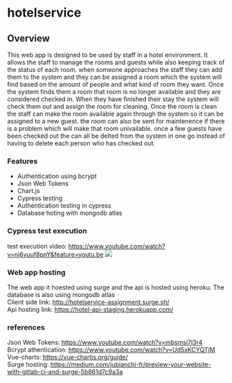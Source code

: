 # hotelservice

## Overview
This web app is designed to be used by staff in a hotel environment. It allows the staff to manage the rooms and guests while also keeping track of the status of each room. when someone approaches the staff they can add them to the system and they can be assigned a room which the system will find based on the amount of people and what kind of room they want. Once the system finds them a room that room is no longer available and they are considered checked in. When they have finished their stay the system will check them out and assign the room for cleaning. Once the room is clean the staff can make the room available again through the system so it can be assigned to a new guest. the room can also be sent for maintenence if there is a problem which will make that room univailable. once a few guests have been checked out the can all be delted from the system in one go instead of having to delete each person who has checked out.

### Features

* Authentication using bcrypt
* Json Web Tokens
* Chart.js
* Cypress testing
* Authentication testing in cypress
* Database hoting with mongodb atlas
### Cypress test execution
test execution video: https://www.youtube.com/watch?v=nj6vuuf8pnY&feature=youtu.be
![][datamodel]

### Web app hosting

The web app it hoested using surge and the api is hosted using heroku. The database is also using mongodb atlas  
Client side link: http://hotelservice-assignment.surge.sh/  
Api hosting link: https://hotel-api-staging.herokuapp.com/

### references

Json Web Tokens: https://www.youtube.com/watch?v=mbsmsi7l3r4  
Bcrypt athentication: https://www.youtube.com/watch?v=Ud5xKCYQTjM  
Vue-charts: https://vue-chartjs.org/guide/  
Surge hosting: https://medium.com/jubianchi-fr/preview-your-website-with-gitlab-ci-and-surge-5b861d7c9a3a  


[datamodel]: ./img/test.png
